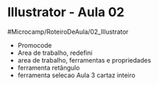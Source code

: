 # Illustrator - Aula 02
#Microcamp/RoteiroDeAula/02_Illustrator

- Promocode
- Area de trabalho, redefini
- area de trabalho, ferramentas e propriedades
- ferramenta retângulo 
- ferramenta selecao
Aula 3 cartaz inteiro
